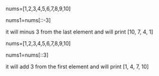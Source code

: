 nums=[1,2,3,4,5,6,7,8,9,10]

nums1=nums[::-3]

it will minus 3 from the last element and will print [10, 7, 4, 1]

nums=[1,2,3,4,5,6,7,8,9,10]

nums1=nums[::3]

it will add 3 from the first element and will print [1, 4, 7, 10]

